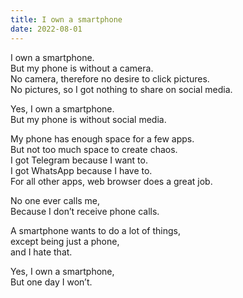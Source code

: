 ```yaml
---
title: I own a smartphone
date: 2022-08-01
---
```


I own a smartphone.  
But my phone is without a camera.  
No camera, therefore no desire to click pictures.  
No pictures, so I got nothing to share on social media.

Yes, I own a smartphone.  
But my phone is without social media.

My phone has enough space for a few apps.  
But not too much space to create chaos.  
I got Telegram because I want to.  
I got WhatsApp because I have to.  
For all other apps, web browser does a great job.

No one ever calls me,  
Because I don’t receive phone calls.

A smartphone wants to do a lot of things,  
except being just a phone,  
and I hate that.

Yes, I own a smartphone,  
But one day I won’t.
